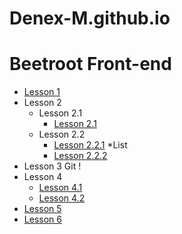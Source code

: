 # Denex-M.github.io

# Beetroot Front-end

* [Lesson 1](https://denex-m.github.io/beetroot/lesson_1/hm1.html)
* Lesson 2
  * Lesson 2.1
    * [Lesson 2.1](https://denex-m.github.io/beetroot/lesson_2/chain1/index.html)
  * Lesson 2.2
    * [Lesson 2.2.1](https://denex-m.github.io/beetroot/lesson_2/chain2/index.html)
  *List
    * [Lesson 2.2.2](https://denex-m.github.io/beetroot/lesson_2/list/Homework_2.1.html)
* Lesson 3 Git !
* Lesson 4
  * [Lesson 4.1](https://denex-m.github.io/beetroot/lesson_4_css/css_1/index.html)
  * [Lesson 4.2]()
* [Lesson 5](https://denex-m.github.io/beetroot/lesson_5/index.html)
* [Lesson 6](https://denex-m.github.io/beetroot/lesson_6/index.html)
